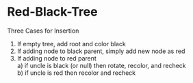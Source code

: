 # Red-Black-Tree

Three Cases for Insertion

1) If empty tree, add root and color black
2) If adding node to black parent, simply add new node as red
3) If adding node to red parent  
	a) if uncle is black (or null) then rotate, recolor, and recheck  
	b) if uncle is red then recolor and recheck  